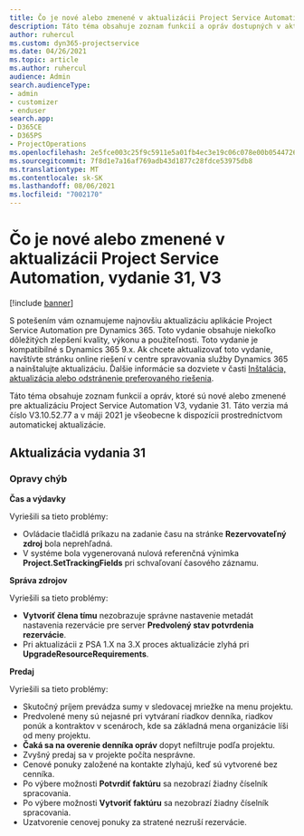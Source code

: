 ```yaml
---
title: Čo je nové alebo zmenené v aktualizácii Project Service Automation, vydanie 31, V3
description: Táto téma obsahuje zoznam funkcií a opráv dostupných v aktualizácii Project Service Automation, vydanie 31, V3
author: ruhercul
ms.custom: dyn365-projectservice
ms.date: 04/26/2021
ms.topic: article
ms.author: ruhercul
audience: Admin
search.audienceType:
- admin
- customizer
- enduser
search.app:
- D365CE
- D365PS
- ProjectOperations
ms.openlocfilehash: 2e5fce003c25f9c5911e5a01fb4ec3e19c06c078e00b054472699a522b9cd070
ms.sourcegitcommit: 7f8d1e7a16af769adb43d1877c28fdce53975db8
ms.translationtype: MT
ms.contentlocale: sk-SK
ms.lasthandoff: 08/06/2021
ms.locfileid: "7002170"
---
```

# <a name="whats-new-or-changed-in-project-service-automation-update-release-31-v3"></a>Čo je nové alebo zmenené v aktualizácii Project Service Automation, vydanie 31, V3

[!include [banner](../includes/psa-now-project-operations.md)]

S potešením vám oznamujeme najnovšiu aktualizáciu aplikácie Project Service Automation pre Dynamics 365. Toto vydanie obsahuje niekoľko dôležitých zlepšení kvality, výkonu a použiteľnosti. Toto vydanie je kompatibilné s Dynamics 365 9.x. Ak chcete aktualizovať toto vydanie, navštívte stránku online riešení v centre spravovania služby Dynamics 365 a nainštalujte aktualizáciu. Ďalšie informácie sa dozviete v časti [Inštalácia, aktualizácia alebo odstránenie preferovaného riešenia](/power-platform/admin/install-remove-preferred-solution).

Táto téma obsahuje zoznam funkcií a opráv, ktoré sú nové alebo zmenené pre aktualizáciu Project Service Automation V3, vydanie 31. Táto verzia má číslo V3.10.52.77 a v máji 2021 je všeobecne k dispozícii prostredníctvom automatickej aktualizácie.

## <a name="update-release-31"></a>Aktualizácia vydania 31

### <a name="bug-fixes"></a>Opravy chýb

**Čas a výdavky**

Vyriešili sa tieto problémy:

- Ovládacie tlačidlá príkazu na zadanie času na stránke **Rezervovateľný zdroj** bola neprehľadná.
- V systéme bola vygenerovaná nulová referenčná výnimka **Project.SetTrackingFields** pri schvaľovaní časového záznamu.

**Správa zdrojov**

Vyriešili sa tieto problémy:

- **Vytvoriť člena tímu** nezobrazuje správne nastavenie metadát nastavenia rezervácie pre server **Predvolený stav potvrdenia rezervácie**.
- Pri aktualizácii z PSA 1.X na 3.X proces aktualizácie zlyhá pri **UpgradeResourceRequirements**.


**Predaj**

Vyriešili sa tieto problémy:

- Skutočný príjem prevádza sumy v sledovacej mriežke na menu projektu.
- Predvolené meny sú nejasné pri vytváraní riadkov denníka, riadkov ponúk a kontraktov v scenároch, kde sa základná mena organizácie líši od meny projektu.
- **Čaká sa na overenie denníka opráv** dopyt nefiltruje podľa projektu.
- Zvyšný predaj sa v projekte počíta nesprávne.
- Cenové ponuky založené na kontakte zlyhajú, keď sú vytvorené bez cenníka.
- Po výbere možnosti **Potvrdiť faktúru** sa nezobrazí žiadny číselník spracovania.
- Po výbere možnosti **Vytvoriť faktúru** sa nezobrazí žiadny číselník spracovania.
- Uzatvorenie cenovej ponuky za stratené nezruší rezervácie.







